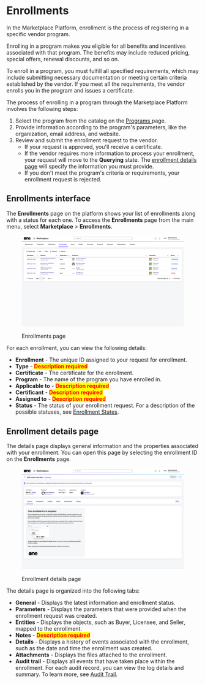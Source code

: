# Enrollments

In the Marketplace Platform, enrollment is the process of registering in a specific vendor program.&#x20;

Enrolling in a program makes you eligible for all benefits and incentives associated with that program. The benefits may include reduced pricing, special offers, renewal discounts, and so on.

To enroll in a program, you must fulfill all specified requirements, which may include submitting necessary documentation or meeting certain criteria established by the vendor. If you meet all the requirements, the vendor enrolls you in the program and issues a certificate.&#x20;

The process of enrolling in a program through the Marketplace Platform involves the following steps:

1. Select the program from the catalog on the [Programs ](../programs.md)page.
2. Provide information according to the program's parameters, like the organization, email address, and website.
3. Review and submit the enrollment request to the vendor.&#x20;
   * If your request is approved, you'll receive a certificate.
   * If the vendor requires more information to process your enrollment, your request will move to the **Querying** state. The [enrollment details page](./#subscription-details) will specify the information you must provide.
   * If you don't meet the program's criteria or requirements, your enrollment request is rejected.

## Enrollments interface

The **Enrollments** page on the platform shows your list of enrollments along with a status for each one. To access the **Enrollments** page from the main menu, select **Marketplace** > **Enrollments**.

<figure><img src="../../../.gitbook/assets/enrollments_interface.png" alt=""><figcaption><p>Enrollments page</p></figcaption></figure>

For each enrollment, you can view the following details:

* **Enrollment** - The unique ID assigned to your request for enrollment.&#x20;
* **Type** - <mark style="color:red;">**Description required**</mark>
* **Certificate** - The certificate for the enrollment.
* **Program** - The name of the program you have enrolled in.
* **Applicable to** - <mark style="color:red;">**Description required**</mark>
* **Certificant** - <mark style="color:red;">**Description required**</mark>
* **Assigned to** - <mark style="color:red;">**Description required**</mark>
* **Status** - The status of your enrollment request. For a description of the possible statuses, see [Enrollment States](enrollment-states.md).

## Enrollment details page <a href="#subscription-details" id="subscription-details"></a>

The details page displays general information and the properties associated with your enrollment. You can open this page by selecting the enrollment ID on the **Enrollments** page.&#x20;

<figure><img src="../../../.gitbook/assets/enrollments_details_page.png" alt=""><figcaption><p>Enrollment details page</p></figcaption></figure>

The details page is organized into the following tabs:

* **General** - Displays the latest information and enrollment status.&#x20;
* **Parameters** - Displays the parameters that were provided when the enrollment request was created.
* **Entities** - Displays the objects, such as Buyer, Licensee, and Seller, mapped to the enrollment.&#x20;
* **Notes** - <mark style="color:red;">**Description required**</mark>
* **Details** - Displays a history of events associated with the enrollment, such as the date and time the enrollment was created.
* **Attachments** - Displays the files attached to the enrollment.
* **Audit trail** - Displays all events that have taken place within the enrollment. For each audit record, you can view the log details and summary. To learn more, see [Audit Trail](https://docs.platform.softwareone.com/modules-and-features/settings/audit-trail).
